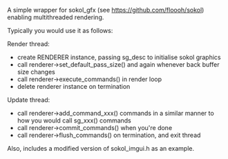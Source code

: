 A simple wrapper for sokol_gfx (see https://github.com/floooh/sokol) enabling multithreaded rendering.

Typically you would use it as follows:

Render thread:

- create RENDERER instance, passing sg_desc to initialise sokol graphics
- call renderer->set_default_pass_size() and again whenever back buffer size changes
- call renderer->execute_commands() in render loop
- delete renderer instance on termination

Update thread:

- call renderer->add_command_xxx() commands in a similar manner to how you would call sg_xxx() commands
- call renderer->commit_commands() when you're done
- call renderer->flush_commands() on termination, and exit thread

Also, includes a modified version of sokol_imgui.h as an example.